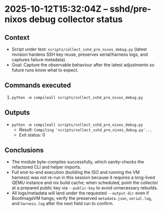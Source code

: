 # 2025-10-12T15:32:04Z – sshd/pre-nixos debug collector status

## Context
- Script under test: `scripts/collect_sshd_pre_nixos_debug.py` (latest revision hardens SSH key reuse, preserves serial/harness logs, and captures failure metadata).
- Goal: Capture the observable behaviour after the latest adjustments so future runs know what to expect.

## Commands executed
1. `python -m compileall scripts/collect_sshd_pre_nixos_debug.py`

## Outputs
- `python -m compileall scripts/collect_sshd_pre_nixos_debug.py`
  - Result: `Compiling 'scripts/collect_sshd_pre_nixos_debug.py'...`
  - Exit status: 0

## Conclusions
- The module byte-compiles successfully, which sanity-checks the refactored CLI and helper imports.
- Full end-to-end execution (building the ISO and running the VM harness) was not re-run in this session because it requires a long-lived QEMU instance and nix build cache; when scheduled, point the collector at a prepared public key via `--public-key` to avoid unnecessary rebuilds.
- All logs/metadata will land under the requested `--output-dir` even if BootImageVM hangs; verify the preserved `metadata.json`, `serial.log`, and `harness.log` after the next field run to confirm.
